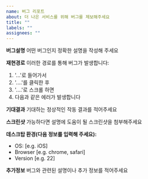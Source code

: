 ```yaml
---
name: 버그 리포트
about: 더 나은 서비스를 위해 버그를 제보해주세요
title: ""
labels: ""
assignees: ""
---
```


**버그설명**
어떤 버그인지 정확한 설명을 작성해 주세요

**재현경로**
이러한 경로를 통해 버그가 발생합니다:

1. '...'로 들어가서
2. '....'를 클릭한 후
3. '....'로 스크롤 하면
4. 다음과 같은 에러가 발생합니다

**기대결과**
기대하는 정상적인 작동 결과를 적어주세요

**스크린샷**
가능하다면 설명에 도움이 될 스크린샷을 첨부해주세요

**데스크탑 환경(다음 정보를 입력해 주세요):**

- OS: [e.g. iOS]
- Browser [e.g. chrome, safari]
- Version [e.g. 22]

**추가정보**
버그와 관련된 설명이나 추가 정보를 적어주세요
